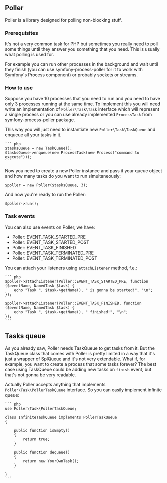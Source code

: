 
Poller
------

Poller is a library designed for polling non-blocking stuff.

### Prerequisites

It's not a very common task for PHP but sometimes you really need to poll some things until they answer you something
that you need. This is usually what polling is used for.

For example you can run other processes in the background and wait until they finish (you can use symfony-process-poller
for it to work with Symfony's Process component) or probably sockets or streams.

### How to use

Suppose you have 10 processes that you need to run and you need to have only 3 processes running at the same time.
To implement this you will need write an implementation of `Poller\Task\Task` interface which will represent a single process or
you can use already implemented `ProcessTask` from symfony-process-poller package.

This way you will just need to instantiate new `Poller\Task\TaskQueue` and enqueue all your tasks in it.

    ``` php
    $tasksQueue = new TaskQueue();
    $tasksQueue->enqueue(new ProcessTask(new Process("command to execute")));
    ```

Now you need to create a new Poller instance and pass it your queue object and how many tasks do you want to run simultaneously:

    $poller = new Poller($tasksQueue, 3);

And now you're ready to run the Poller:

    $poller->run();

### Task events

You can also use events on Poller, we have:

 - Poller::EVENT_TASK_STARTED_PRE
 - Poller::EVENT_TASK_STARTED_POST
 - Poller::EVENT_TASK_FINISHED
 - Poller::EVENT_TASK_TERMINATED_PRE
 - Poller::EVENT_TASK_TERMINATED_POST

You can attach your listeners using `attachListener` method, f.e.:

    ``` php
    $poller->attachListener(Poller::EVENT_TASK_STARTED_PRE, function ($eventName, NamedTask $task) {
        echo "Task ", $task->getName(), " is gonna be started!", "\n";
    });

    $poller->attachListener(Poller::EVENT_TASK_FINISHED, function ($eventName, NamedTask $task) {
        echo "Task ", $task->getName(), " finished!", "\n";
    });
    ```

## Tasks queue

As you already saw, Poller needs TaskQueue to get tasks from it. But the TaskQueue class that comes with Poller is pretty limited
in a way that it's just a wrapper of SplQueue and it's not very extendable. What if, for example, you want to create a process
that some tasks forever? The best case using TaskQueue could be adding new tasks on `finish` event, but that's not gonna be
very readable.

Actually Poller accepts anything that implements `Poller\Task\PollerTaskQueue` interface. So you can easily implement infinite
queue:

    ``` php
    use Poller\Task\PollerTaskQueue;

    class InfiniteTaskQueue implements PollerTaskQueue
    {

        public function isEmpty()
        {
            return true;
        }

        public function dequeue()
        {
            return new YourOwnTask();
        }

    }
    ```
